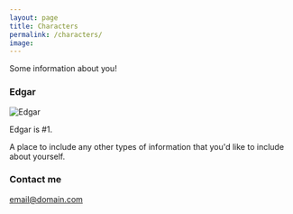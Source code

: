 ```yaml
---
layout: page
title: Characters
permalink: /characters/
image: 
---
```


Some information about you!

### Edgar

<img src="Edgar_Splash.png" alt="Edgar" align="center"/>

Edgar is #1.

A place to include any other types of information that you'd like to include about yourself. 

### Contact me

[email@domain.com](mailto:email@domain.com)